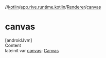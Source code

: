 //[kotlin](../../../index.md)/[app.rive.runtime.kotlin](../index.md)/[Renderer](index.md)/[canvas](canvas.md)



# canvas  
[androidJvm]  
Content  
lateinit var [canvas](canvas.md): [Canvas](https://developer.android.com/reference/kotlin/android/graphics/Canvas.html)  



